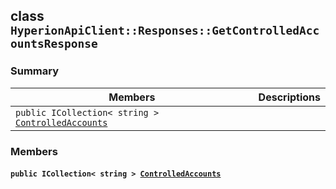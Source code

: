 ## class `HyperionApiClient::Responses::GetControlledAccountsResponse` 

### Summary

 Members                        | Descriptions                                
--------------------------------|---------------------------------------------
`public ICollection< string > `[`ControlledAccounts`](#class_hyperion_api_client_1_1_responses_1_1_get_controlled_accounts_response_1a3de9eebc13e86f5e3c5ebdfccc07c517) | 

### Members

#### `public ICollection< string > `[`ControlledAccounts`](#class_hyperion_api_client_1_1_responses_1_1_get_controlled_accounts_response_1a3de9eebc13e86f5e3c5ebdfccc07c517) 

